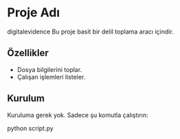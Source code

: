 # Proje Adı
digitalevidence
Bu proje basit bir delil toplama aracı içindir.

## Özellikler
- Dosya bilgilerini toplar.
- Çalışan işlemleri listeler.

## Kurulum
Kuruluma gerek yok. Sadece şu komutla çalıştırın:


python script.py

